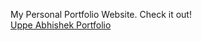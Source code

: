 My Personal Portfolio Website. Check it out!
<br/>
<a href="http://uppeabhishek.github.io/">Uppe Abhishek Portfolio</a>
